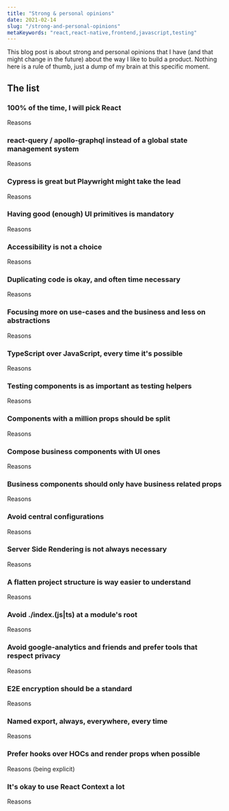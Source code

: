 ```yaml
---
title: "Strong & personal opinions"
date: 2021-02-14
slug: "/strong-and-personal-opinions"
metaKeywords: "react,react-native,frontend,javascript,testing"
---
```


This blog post is about strong and personal opinions that I have (and that might change in the future) about the way I like to build a product. Nothing here is a rule of thumb, just a dump of my brain at this specific moment.

## The list

### 100% of the time, I will pick React

Reasons

### react-query / apollo-graphql instead of a global state management system

Reasons

### Cypress is great but Playwright might take the lead

Reasons

### Having good (enough) UI primitives is mandatory

Reasons

### Accessibility is not a choice

Reasons

### Duplicating code is okay, and often time necessary

Reasons

### Focusing more on use-cases and the business and less on abstractions

Reasons

### TypeScript over JavaScript, every time it's possible

Reasons

### Testing components is as important as testing helpers

Reasons

### Components with a million props should be split

Reasons

### Compose business components with UI ones

Reasons

### Business components should only have business related props

Reasons

### Avoid central configurations

Reasons

### Server Side Rendering is not always necessary

Reasons

### A flatten project structure is way easier to understand

Reasons

### Avoid ./index.(js|ts) at a module's root

Reasons

### Avoid google-analytics and friends and prefer tools that respect privacy

Reasons

### E2E encryption should be a standard

Reasons

### Named export, always, everywhere, every time

Reasons

### Prefer hooks over HOCs and render props when possible

Reasons (being explicit)

### It's okay to use React Context a lot

Reasons